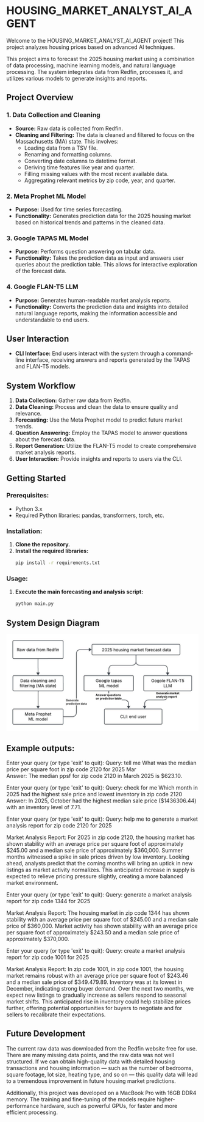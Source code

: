 # HOUSING_MARKET_ANALYST_AI_AGENT

Welcome to the HOUSING_MARKET_ANALYST_AI_AGENT project! This project analyzes housing prices based on advanced AI techniques.

This project aims to forecast the 2025 housing market using a combination of data processing, machine learning models, and natural language processing. The system integrates data from Redfin, processes it, and utilizes various models to generate insights and reports.

## Project Overview

### 1. Data Collection and Cleaning
- **Source:** Raw data is collected from Redfin.
- **Cleaning and Filtering:** The data is cleaned and filtered to focus on the Massachusetts (MA) state. This involves:
  - Loading data from a TSV file.
  - Renaming and formatting columns.
  - Converting date columns to datetime format.
  - Deriving time features like year and quarter.
  - Filling missing values with the most recent available data.
  - Aggregating relevant metrics by zip code, year, and quarter.

### 2. Meta Prophet ML Model
- **Purpose:** Used for time series forecasting.
- **Functionality:** Generates prediction data for the 2025 housing market based on historical trends and patterns in the cleaned data.

### 3. Google TAPAS ML Model
- **Purpose:** Performs question answering on tabular data.
- **Functionality:** Takes the prediction data as input and answers user queries about the prediction table. This allows for interactive exploration of the forecast data.

### 4. Google FLAN-T5 LLM
- **Purpose:** Generates human-readable market analysis reports.
- **Functionality:** Converts the prediction data and insights into detailed natural language reports, making the information accessible and understandable to end users.

## User Interaction

- **CLI Interface:** End users interact with the system through a command-line interface, receiving answers and reports generated by the TAPAS and FLAN-T5 models.

## System Workflow

1. **Data Collection:** Gather raw data from Redfin.
2. **Data Cleaning:** Process and clean the data to ensure quality and relevance.
3. **Forecasting:** Use the Meta Prophet model to predict future market trends.
4. **Question Answering:** Employ the TAPAS model to answer questions about the forecast data.
5. **Report Generation:** Utilize the FLAN-T5 model to create comprehensive market analysis reports.
6. **User Interaction:** Provide insights and reports to users via the CLI.

## Getting Started

### Prerequisites:
- Python 3.x
- Required Python libraries: pandas, transformers, torch, etc.

### Installation:
1. **Clone the repository.**
2. **Install the required libraries:**
   ```bash
   pip install -r requirements.txt
   ```

### Usage:
1. **Execute the main forecasting and analysis script:**
   ```bash
   python main.py
   ``` 

## System Design Diagram

![Housing AI Agent System Design](Housing_AI_Agent_system_design.jpeg) 


## Example outputs:
Enter your query (or type 'exit' to quit):
Query: tell me What was the median price per square foot in zip code 2120 for 2025 Mar          
Answer: The median ppsf for zip code 2120 in March 2025 is $623.10.

Enter your query (or type 'exit' to quit):
Query: check for me Which month in 2025 had the highest sale price and lowest inventory in zip code 2120 
Answer: In 2025, October had the highest median sale price ($1436306.44) with an inventory level of 7.71.

Enter your query (or type 'exit' to quit):
Query: help me to generate a market analysis report for zip code 2120 for 2025

Market Analysis Report:
For 2025 in zip code 2120, the housing market has shown stability with an average price per square foot of approximately $245.00 and a median sale price of approximately $360,000. Summer months witnessed a spike in sale prices driven by low inventory. Looking ahead, analysts predict that the coming months will bring an uptick in new listings as market activity normalizes. This anticipated increase in supply is expected to relieve pricing pressure slightly, creating a more balanced market environment.


Enter your query (or type 'exit' to quit):
Query: generate a market analysis report for zip code 1344 for 2025    

Market Analysis Report:
The housing market in zip code 1344 has shown stability with an average price per square foot of $245.00 and a median sale price of $360,000. Market activity has shown stability with an average price per square foot of approximately $243.50 and a median sale price of approximately $370,000.


Enter your query (or type 'exit' to quit):
Query: create a market analysis report for zip code 1001 for 2025

Market Analysis Report:
In zip code 1001, in zip code 1001, the housing market remains robust with an average price per square foot of $243.46 and a median sale price of $349.479.89. Inventory was at its lowest in December, indicating strong buyer demand. Over the next two months, we expect new listings to gradually increase as sellers respond to seasonal market shifts. This anticipated rise in inventory could help stabilize prices further, offering potential opportunities for buyers to negotiate and for sellers to recalibrate their expectations.

## Future Development

The current raw data was downloaded from the Redfin website free for use. There are many missing data points, and the raw data was not well structured. If we can obtain high-quality data with detailed housing transactions and housing information — such as the number of bedrooms, square footage, lot size, heating type, and so on — this quality data will lead to a tremendous improvement in future housing market predictions.

Additionally, this project was developed on a MacBook Pro with 16GB DDR4 memory. The training and fine-tuning of the models require higher-performance hardware, such as powerful GPUs, for faster and more efficient processing.